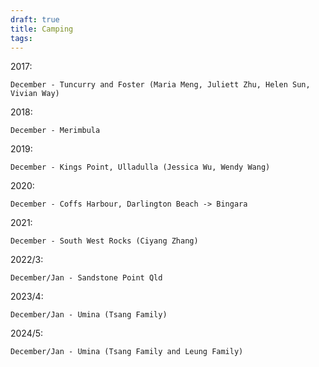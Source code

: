 ```yaml
---
draft: true
title: Camping
tags:
---
```


2017:

	December - Tuncurry and Foster (Maria Meng, Juliett Zhu, Helen Sun, Vivian Way)

2018:

	December - Merimbula

2019:

	December - Kings Point, Ulladulla (Jessica Wu, Wendy Wang)

2020:

	December - Coffs Harbour, Darlington Beach -> Bingara

2021:

	December - South West Rocks (Ciyang Zhang)

2022/3:

	December/Jan - Sandstone Point Qld

2023/4:

	December/Jan - Umina (Tsang Family)

2024/5:

	December/Jan - Umina (Tsang Family and Leung Family)
